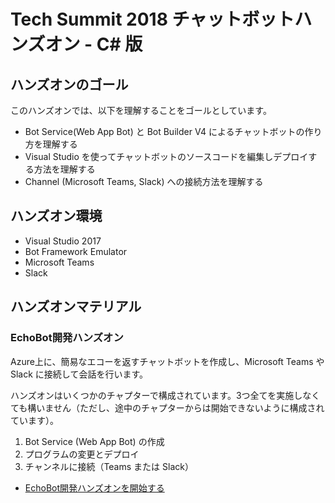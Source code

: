 # Tech Summit 2018 チャットボットハンズオン - C# 版

## ハンズオンのゴール

このハンズオンでは、以下を理解することをゴールとしています。

- Bot Service(Web App Bot) と Bot Builder V4 によるチャットボットの作り方を理解する
- Visual Studio を使ってチャットボットのソースコードを編集しデプロイする方法を理解する
- Channel (Microsoft Teams, Slack) への接続方法を理解する

## ハンズオン環境

- Visual Studio 2017
- Bot Framework Emulator
- Microsoft Teams
- Slack

## ハンズオンマテリアル

### EchoBot開発ハンズオン

Azure上に、簡易なエコーを返すチャットボットを作成し、Microsoft Teams や Slack に接続して会話を行います。

ハンズオンはいくつかのチャプターで構成されています。3つ全てを実施しなくても構いません（ただし、途中のチャプターからは開始できないように構成されています）。

  1. Bot Service (Web App Bot) の作成
  1. プログラムの変更とデプロイ
  1. チャンネルに接続（Teams または Slack）

  - [EchoBot開発ハンズオンを開始する](./docs/01_EchoBot/01-01_create-webapp-bot.md)
